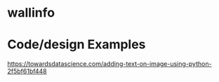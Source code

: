 # wallinfo

# Code/design Examples

https://towardsdatascience.com/adding-text-on-image-using-python-2f5bf61bf448

